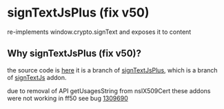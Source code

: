 signTextJsPlus (fix v50)
===============

re-implements window.crypto.signText and exposes it to content

Why signTextJsPlus (fix v50)?
--------------------
the source code is 
[here](https://github.com/sharapanoff/signTextJS/tree/signTextJsPlus_fix_v50)
it is a branch of 
[signTextJsPlus](https://github.com/jasp00/signTextJS), 
which is a branch of 
[signTextJs](https://github.com/mozkeeler/signTextJS) addon.

due to removal of API getUsagesString from nsIX509Cert these addons were not working in ff50
see bug
[1309690](https://bugzilla.mozilla.org/show_bug.cgi?id=1309690)

